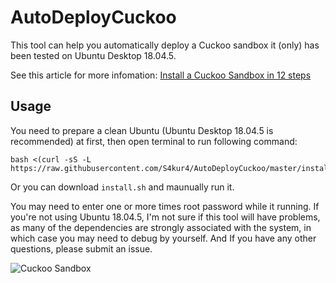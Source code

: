 # AutoDeployCuckoo
This tool can help you automatically deploy a Cuckoo sandbox it (only) has been tested on Ubuntu Desktop 18.04.5.

See this article for more infomation: [Install a Cuckoo Sandbox in 12 steps](https://0x0c.cc/2020/03/19/Install-a-Cuckoo-Sandbox-in-12-steps/)

## Usage
You need to prepare a clean Ubuntu (Ubuntu Desktop 18.04.5 is recommended) at first, then open terminal to run following command:

```
bash <(curl -sS -L https://raw.githubusercontent.com/S4kur4/AutoDeployCuckoo/master/install.sh)
```

Or you can download `install.sh` and maunually run it.

You may need to enter one or more times root password while it running. If you're not using Ubuntu 18.04.5, I'm not sure if this tool will have problems, as many of the dependencies are strongly associated with the system, in which case you may need to debug by yourself. And If you have any other questions, please submit an issue.

![Cuckoo Sandbox](https://i.loli.net/2020/03/19/EAD2USLqxmwfYnp.png)
